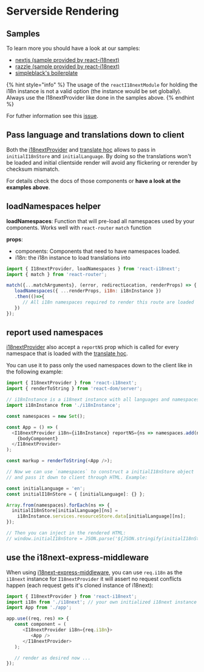 # Serverside Rendering

## Samples

To learn more you should have a look at our samples:

* [nextjs \(sample provided by react-i18next\)](https://github.com/i18next/react-i18next/tree/master/example/nextjs)
* [razzle \(sample provided by react-i18next\)](https://github.com/i18next/react-i18next/tree/master/example/razzle-ssr)
* [simpleblack's boilerplate](https://github.com/simpleblack/react-redux-universal-hot-example)

{% hint style="info" %}
The usage of the `reactI18nextModule` for holding the i18n instance is not a valid option \(the instance would be set globally\). Always use the I18nextProvider like done in the samples above.
{% endhint %}

For futher information see this [issue](https://github.com/i18next/react-i18next/issues/375).

## Pass language and translations down to client

Both the [i18nextProvider](../components/i18nextprovider.md) and [translate hoc](../components/translate-hoc.md) allows to pass in `initialI18nStore` and `initialLanguage`. By doing so the translations won't be loaded and initial clientside render will avoid any flickering or rerender by checksum mismatch.

For details check the docs of those components or **have a look at the examples above**.

## loadNamespaces helper

**loadNamespaces**: Function that will pre-load all namespaces used by your components. Works well with `react-router` `match` function

**props**:

* components: Components that need to have namespaces loaded.
* i18n: the i18n instance to load translations into

```javascript
import { I18nextProvider, loadNamespaces } from 'react-i18next';
import { match } from 'react-router';

match({...matchArguments}, (error, redirectLocation, renderProps) => {
   loadNamespaces({ ...renderProps, i18n: i18nInstance })
   .then(()=>{
      // All i18n namespaces required to render this route are loaded
   })
});
```

## report used namespaces

[i18nextProvider](../components/i18nextprovider.md) also accept a `reportNS` prop which is called for every namespace that is loaded with the [translate hoc](../components/translate-hoc.md).

You can use it to pass only the used namespaces down to the client like in the following example:

```javascript
import { I18nextProvider } from 'react-i18next';
import { renderToString } from 'react-dom/server';

// i18nInstance is a i18next instance with all languages and namespaces preloaded
import i18nInstance from './i18nInstance';

const namespaces = new Set();

const App = () => (
  <I18nextProvider i18n={i18nInstance} reportNS={ns => namespaces.add(ns)}>
    {bodyComponent}
  </I18nextProvider>
);

const markup = renderToString(<App />);

// Now we can use `namespaces` to construct a initialI18nStore object
// and pass it down to client through HTML. Example:

const initialLanguage = 'en';
const initialI18nStore = { [initialLanguage]: {} };

Array.from(namespaces).forEach(ns => {
  initialI18nStore[initialLanguage][ns] =
    i18nInstance.services.resourceStore.data[initialLanguage][ns];
});

// Then you can inject in the rendered HTML:
// window.initialI18nStore = JSON.parse('${JSON.stringify(initialI18nStore)}');
```

## use the i18next-express-middleware

When using [i18next-express-middleware](https://github.com/i18next/i18next-express-middleware), you can use `req.i18n` as the `i18next` instance for `I18nextProvider` it will assert no request conflicts happen \(each request gets it's cloned instance of i18next\):

```javascript
import { I18nextProvider } from 'react-i18next';
import i18n from './i18next'; // your own initialized i18next instance
import App from './app';

app.use((req, res) => {
   const component = (
      <I18nextProvider i18n={req.i18n}>
         <App />
      </I18nextProvider>
   );

   // render as desired now ...
});
```

